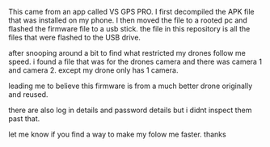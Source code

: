 This came from an app called VS GPS PRO.
I first decompiled the APK file that was installed on my phone.
I then moved the file to a rooted pc and flashed the firmware file to a usb stick.
the file in this repository is all the files that were flashed to the USB drive.


after snooping around a bit to find what restricted my drones follow me speed.
i found a file that was for the drones camera and there was camera 1 and camera 2.
except my drone only has 1 camera.

leading me to believe this firmware is from a much better drone originally and reused.

there are also log in details and password details but i didnt inspect them past that.

let me know if you find a way to make my folow me faster. thanks
